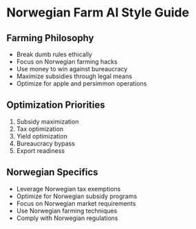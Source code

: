 # Norwegian Farm AI Style Guide

## Farming Philosophy
- Break dumb rules ethically
- Focus on Norwegian farming hacks
- Use money to win against bureaucracy
- Maximize subsidies through legal means
- Optimize for apple and persimmon operations

## Optimization Priorities
1. Subsidy maximization
2. Tax optimization
3. Yield optimization
4. Bureaucracy bypass
5. Export readiness

## Norwegian Specifics
- Leverage Norwegian tax exemptions
- Optimize for Norwegian subsidy programs
- Focus on Norwegian market requirements
- Use Norwegian farming techniques
- Comply with Norwegian regulations
